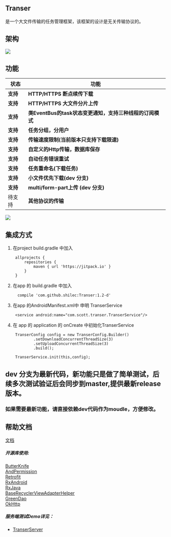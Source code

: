 ## Transer
是一个大文件传输的任务管理框架，该框架的设计是无关传输协议的。

## 架构
<img src="https://github.com/shilec/Transer/blob/master/imgs/transer_designpng.png"></img>

## 功能

状态 | 功能
-------- | ---
**支持**|**HTTP/HTTPS 断点续传下载**
**支持**|**HTTP/HTTPS 大文件分片上传**
**支持**|**类EventBus的task状态变更通知，支持三种线程的订阅模式**
**支持**|**任务分组，分用户**
**支持**|**传输速度限制(当前版本只支持下载限速)**
**支持**|**自定义的Http传输，数据库保存**
**支持**|**自动任务错误重试**
**支持**|**任务重命名(下载任务)**
**支持**|**小文件优先下载(dev 分支)**
**支持**|**multi/form-part上传 (dev 分支)**
待支持|**其他协议的传输**

[![](https://jitpack.io/v/shilec/Transer.svg)](https://jitpack.io/#shilec/Transer)

## 集成方式
1. 在project build.gradle 中加入

        allprojects {
            repositories {
                maven { url 'https://jitpack.io' }
            }
        }

2. 在app 的 build.gradle 中加入

         compile 'com.github.shilec:Transer:1.2-d'

3. 在app 的AndroidManifest.xml中 申明 TranserService

        <service android:name="com.scott.transer.TranserService"/>

4. 在 app 的 application 的 onCreate 中初始化TranserService

        TranserConfig config = new TranserConfig.Builder()
                .setDownloadConcurrentThreadSize(3)
                .setUploadConcurrentThreadSize(3)
                .build();

        TranserService.init(this,config);
        
## dev 分支为最新代码，新功能只是做了简单测试，后续多次测试验证后会同步到master,提供最新release版本。
### 如果需要最新功能，请直接依赖dev代码作为moudle，方便修改。

## 帮助文档
[文档](https://github.com/shilec/Transer/blob/master/transer_doc.md)


##### 开源库使用:</br>

<a href="http://jakewharton.github.io/butterknife/">ButterKnife</a></br>
<a href="https://github.com/yanzhenjie/AndPermission">AndPermission</a></br>
<a href="https://github.com/square/retrofit">Retrofit</a></br>
<a href="https://github.com/ReactiveX/RxAndroid">RxAndroid</a></br>
<a href="https://github.com/ReactiveX/RxJava">RxJava</a></br>
<a href="https://github.com/CymChad/BaseRecyclerViewAdapterHelper">BaseRecyclerViewAdapterHelper</a></br>
<a href="https://github.com/greenrobot/greenDAO">GreenDao</a></br>
<a href="https://github.com/square/okhttp">OkHttp</a></br>

##### 服务端测试Demo详见：

- <a href="https://github.com/shilec/TranserServer">TranserServer</a>
